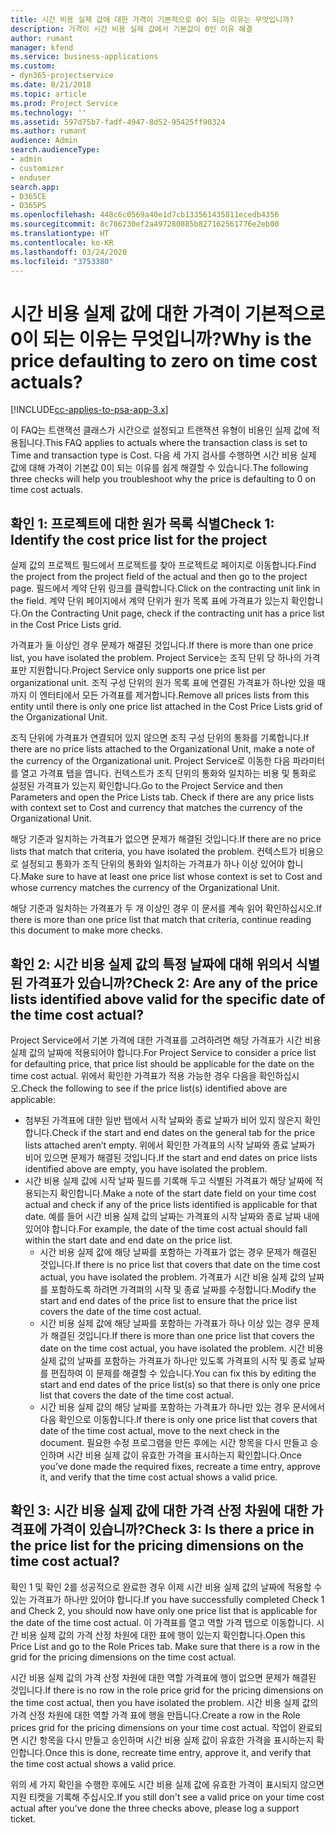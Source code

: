 ```yaml
---
title: 시간 비용 실제 값에 대한 가격이 기본적으로 0이 되는 이유는 무엇입니까?
description: 가격이 시간 비용 실제 값에서 기본값이 0인 이유 해결
author: rumant
manager: kfend
ms.service: business-applications
ms.custom:
- dyn365-projectservice
ms.date: 8/21/2018
ms.topic: article
ms.prod: Project Service
ms.technology: ''
ms.assetid: 597d75b7-fadf-4947-8d52-95425ff90324
ms.author: rumant
audience: Admin
search.audienceType:
- admin
- customizer
- enduser
search.app:
- D365CE
- D365PS
ms.openlocfilehash: 448c6c0569a40e1d7cb133561435811ecedb4356
ms.sourcegitcommit: 8c786230ef2a497280885b827162561776e2eb00
ms.translationtype: HT
ms.contentlocale: ko-KR
ms.lasthandoff: 03/24/2020
ms.locfileid: "3753380"
---
```

# <a name="why-is-the-price-defaulting-to-zero-on-time-cost-actuals"></a><span data-ttu-id="58970-103">시간 비용 실제 값에 대한 가격이 기본적으로 0이 되는 이유는 무엇입니까?</span><span class="sxs-lookup"><span data-stu-id="58970-103">Why is the price defaulting to zero on time cost actuals?</span></span>

[!INCLUDE[cc-applies-to-psa-app-3.x](../includes/cc-applies-to-psa-app-3x.md)]

<span data-ttu-id="58970-104">이 FAQ는 트랜잭션 클래스가 시간으로 설정되고 트랜잭션 유형이 비용인 실제 값에 적용됩니다.</span><span class="sxs-lookup"><span data-stu-id="58970-104">This FAQ applies to actuals where the transaction class is set to Time and transaction type is Cost.</span></span> <span data-ttu-id="58970-105">다음 세 가지 검사를 수행하면 시간 비용 실제 값에 대해 가격이 기본값 0이 되는 이유를 쉽게 해결할 수 있습니다.</span><span class="sxs-lookup"><span data-stu-id="58970-105">The following three checks will help you troubleshoot why the price is defaulting to 0 on time cost actuals.</span></span>
 
## <a name="check-1-identify-the-cost-price-list-for-the-project"></a><span data-ttu-id="58970-106">확인 1: 프로젝트에 대한 원가 목록 식별</span><span class="sxs-lookup"><span data-stu-id="58970-106">Check 1: Identify the cost price list for the project</span></span>

<span data-ttu-id="58970-107">실제 값의 프로젝트 필드에서 프로젝트를 찾아 프로젝트로 페이지로 이동합니다.</span><span class="sxs-lookup"><span data-stu-id="58970-107">Find the project from the project field of the actual and then go to the project page.</span></span> <span data-ttu-id="58970-108">필드에서 계약 단위 링크를 클릭합니다.</span><span class="sxs-lookup"><span data-stu-id="58970-108">Click on the contracting unit link in the field.</span></span> <span data-ttu-id="58970-109">계약 단위 페이지에서 계약 단위가 원가 목록 표에 가격표가 있는지 확인합니다.</span><span class="sxs-lookup"><span data-stu-id="58970-109">On the Contracting Unit page, check if the contracting unit has a price list in the Cost Price Lists grid.</span></span>

<span data-ttu-id="58970-110">가격표가 둘 이상인 경우 문제가 해결된 것입니다.</span><span class="sxs-lookup"><span data-stu-id="58970-110">If there is more than one price list, you have isolated the problem.</span></span> <span data-ttu-id="58970-111">Project Service는 조직 단위 당 하나의 가격표만 지원합니다.</span><span class="sxs-lookup"><span data-stu-id="58970-111">Project Service only supports one price list per organizational unit.</span></span> <span data-ttu-id="58970-112">조직 구성 단위의 원가 목록 표에 연결된 가격표가 하나만 있을 때까지 이 엔터티에서 모든 가격표를 제거합니다.</span><span class="sxs-lookup"><span data-stu-id="58970-112">Remove all prices lists from this entity until there is only one price list attached in the Cost Price Lists grid of the Organizational Unit.</span></span>

<span data-ttu-id="58970-113">조직 단위에 가격표가 연결되어 있지 않으면 조직 구성 단위의 통화를 기록합니다.</span><span class="sxs-lookup"><span data-stu-id="58970-113">If there are no price lists attached to the Organizational Unit, make a note of the currency of the Organizational unit.</span></span> <span data-ttu-id="58970-114">Project Service로 이동한 다음 파라미터를 열고 가격표 탭을 엽니다. 컨텍스트가 조직 단위의 통화와 일치하는 비용 및 통화로 설정된 가격표가 있는지 확인합니다.</span><span class="sxs-lookup"><span data-stu-id="58970-114">Go to the Project Service and then Parameters and open the Price Lists tab. Check if there are any price lists with context set to Cost and currency that matches the currency of the Organizational Unit.</span></span>
 
<span data-ttu-id="58970-115">해당 기준과 일치하는 가격표가 없으면 문제가 해결된 것입니다.</span><span class="sxs-lookup"><span data-stu-id="58970-115">If there are no price lists that match that criteria, you have isolated the problem.</span></span> <span data-ttu-id="58970-116">컨텍스트가 비용으로 설정되고 통화가 조직 단위의 통화와 일치하는 가격표가 하나 이상 있어야 합니다.</span><span class="sxs-lookup"><span data-stu-id="58970-116">Make sure to have at least one price list whose context is set to Cost and whose currency matches the currency of the Organizational Unit.</span></span>

<span data-ttu-id="58970-117">해당 기준과 일치하는 가격표가 두 개 이상인 경우 이 문서를 계속 읽어 확인하십시오.</span><span class="sxs-lookup"><span data-stu-id="58970-117">If there is more than one price list that match that criteria, continue reading this document to make more checks.</span></span>

## <a name="check-2-are-any-of-the-price-lists-identified-above-valid-for-the-specific-date-of-the-time-cost-actual"></a><span data-ttu-id="58970-118">확인 2: 시간 비용 실제 값의 특정 날짜에 대해 위의서 식별된 가격표가 있습니까?</span><span class="sxs-lookup"><span data-stu-id="58970-118">Check 2: Are any of the price lists identified above valid for the specific date of the time cost actual?</span></span>

<span data-ttu-id="58970-119">Project Service에서 기본 가격에 대한 가격표를 고려하려면 해당 가격표가 시간 비용 실제 값의 날짜에 적용되어야 합니다.</span><span class="sxs-lookup"><span data-stu-id="58970-119">For Project Service to consider a price list for defaulting price, that price list should be applicable for the date on the time cost actual.</span></span> <span data-ttu-id="58970-120">위에서 확인한 가격표가 적용 가능한 경우 다음을 확인하십시오.</span><span class="sxs-lookup"><span data-stu-id="58970-120">Check the following to see if the price list(s) identified above are applicable:</span></span>

- <span data-ttu-id="58970-121">첨부된 가격표에 대한 일반 탭에서 시작 날짜와 종료 날짜가 비어 있지 않은지 확인합니다.</span><span class="sxs-lookup"><span data-stu-id="58970-121">Check if the start and end dates on the general tab for the price lists attached aren’t empty.</span></span> <span data-ttu-id="58970-122">위에서 확인한 가격표의 시작 날짜와 종료 날짜가 비어 있으면 문제가 해결된 것입니다.</span><span class="sxs-lookup"><span data-stu-id="58970-122">If the start and end dates on price lists identified above are empty, you have isolated the problem.</span></span> 
- <span data-ttu-id="58970-123">시간 비용 실제 값에 시작 날짜 필드를 기록해 두고 식별된 가격표가 해당 날짜에 적용되는지 확인합니다.</span><span class="sxs-lookup"><span data-stu-id="58970-123">Make a note of the start date field on your time cost actual and check if any of the price lists identified is applicable for that date.</span></span> <span data-ttu-id="58970-124">예를 들어 시간 비용 실제 값의 날짜는 가격표의 시작 날짜와 종료 날짜 내에 있어야 합니다.</span><span class="sxs-lookup"><span data-stu-id="58970-124">For example, the date of the time cost actual should fall within the start date and end date on the price list.</span></span> 
    - <span data-ttu-id="58970-125">시간 비용 실제 값에 해당 날짜를 포함하는 가격표가 없는 경우 문제가 해결된 것입니다.</span><span class="sxs-lookup"><span data-stu-id="58970-125">If there is no price list that covers that date on the time cost actual, you have isolated the problem.</span></span> <span data-ttu-id="58970-126">가격표가 시간 비용 실제 값의 날짜를 포함하도록 하려면 가격펴의 시작 및 종료 날짜를 수정합니다.</span><span class="sxs-lookup"><span data-stu-id="58970-126">Modify the start and end dates of the price list to ensure that the price list covers the date of the time cost actual.</span></span> 
    - <span data-ttu-id="58970-127">시간 비용 실제 값에 해당 날짜를 포함하는 가격표가 하나 이상 있는 경우 문제가 해결된 것입니다.</span><span class="sxs-lookup"><span data-stu-id="58970-127">If there is more than one price list that covers the date on the time cost actual, you have isolated the problem.</span></span> <span data-ttu-id="58970-128">시간 비용 실제 값의 날짜를 포함하는 가격표가 하나만 있도록 가격표의 시작 및 종료 날짜를 편집하여 이 문제를 해결할 수 있습니다.</span><span class="sxs-lookup"><span data-stu-id="58970-128">You can fix this by editing the start and end dates of the price list(s) so that there is only one price list that covers the date of the time cost actual.</span></span> 
    - <span data-ttu-id="58970-129">시간 비용 실제 값의 해당 날짜를 포함하는 가격표가 하나만 있는 경우 문서에서 다음 확인으로 이동합니다.</span><span class="sxs-lookup"><span data-stu-id="58970-129">If there is only one price list that covers that date of the time cost actual, move to the next check in the document.</span></span>
<span data-ttu-id="58970-130">필요한 수정 프로그램을 만든 후에는 시간 항목을 다시 만들고 승인하며 시간 비용 실제 값이 유효한 가격을 표시하는지 확인합니다.</span><span class="sxs-lookup"><span data-stu-id="58970-130">Once you’ve done made the required fixes, recreate a time entry, approve it, and verify that the time cost actual shows a valid price.</span></span>

## <a name="check-3-is-there-a-price-in-the-price-list-for-the-pricing-dimensions-on-the-time-cost-actual"></a><span data-ttu-id="58970-131">확인 3: 시간 비용 실제 값에 대한 가격 산정 차원에 대한 가격표에 가격이 있습니까?</span><span class="sxs-lookup"><span data-stu-id="58970-131">Check 3: Is there a price in the price list for the pricing dimensions on the time cost actual?</span></span>

<span data-ttu-id="58970-132">확인 1 및 확인 2를 성공적으로 완료한 경우 이제 시간 비용 실제 값의 날짜에 적용할 수 있는 가격표가 하나만 있어야 합니다.</span><span class="sxs-lookup"><span data-stu-id="58970-132">If you have successfully completed Check 1 and Check 2, you should now have only one price list that is applicable for the date of the time cost actual.</span></span> <span data-ttu-id="58970-133">이 가격표를 열고 역할 가격 탭으로 이동합니다. 시간 비용 실제 값의 가격 산정 차원에 대한 표에 행이 있는지 확인합니다.</span><span class="sxs-lookup"><span data-stu-id="58970-133">Open this Price List and go to the Role Prices tab. Make sure that there is a row in the grid for the pricing dimensions on the time cost actual.</span></span>

<span data-ttu-id="58970-134">시간 비용 실제 값의 가격 산정 차원에 대한 역할 가격표에 행이 없으면 문제가 해결된 것입니다.</span><span class="sxs-lookup"><span data-stu-id="58970-134">If there is no row in the role price grid for the pricing dimensions on the time cost actual, then you have isolated the problem.</span></span> <span data-ttu-id="58970-135">시간 비용 실제 값의 가격 산정 차원에 대한 역할 가격 표에 행을 만듭니다.</span><span class="sxs-lookup"><span data-stu-id="58970-135">Create a row in the Role prices grid for the pricing dimensions on your time cost actual.</span></span> <span data-ttu-id="58970-136">작업이 완료되면 시간 항목을 다시 만들고 승인하며 시간 비용 실제 값이 유효한 가격을 표시하는지 확인합니다.</span><span class="sxs-lookup"><span data-stu-id="58970-136">Once this is done, recreate time entry, approve it, and verify that the time cost actual shows a valid price.</span></span>
 
<span data-ttu-id="58970-137">위의 세 가지 확인을 수행한 후에도 시간 비용 실제 값에 유효한 가격이 표시되지 않으면 지원 티켓을 기록해 주십시오.</span><span class="sxs-lookup"><span data-stu-id="58970-137">If you still don't see a valid price on your time cost actual after you’ve done the three checks above, please log a support ticket.</span></span>



